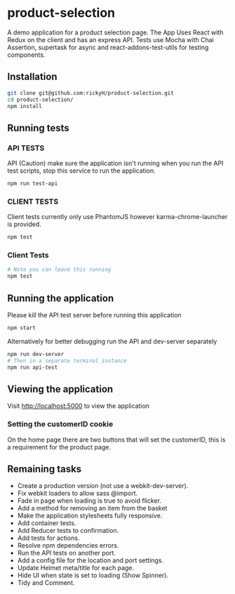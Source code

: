 # product-selection
A demo application for a product selection page. The App Uses React with Redux on the client and has an express API.
Tests use Mocha with Chai Assertion, supertask for async and react-addons-test-utils for testing components.

## Installation
```bash
git clone git@github.com:rickyH/product-selection.git
cd product-selection/
npm install
```
## Running tests
### API TESTS
API (Caution) make sure the application isn't running when you run the API test scripts, stop this service to run the application.

```bash
npm run test-api
```

### CLIENT TESTS
Client tests currently only use PhantomJS however karma-chrome-launcher is provided.
```bash
npm test
```

### Client Tests
```bash
# Note you can leave this running
npm test
```

## Running the application
Please kill the API test server before running this application
```bash
npm start
```

Alternatively for better debugging run the API and dev-server separately
```bash
npm run dev-server
# Then in a separate terminal instance
npm run api-test
```

## Viewing the application
Visit [http://localhost:5000](http://localhost:5000) to view the application

### Setting the customerID cookie
On the home page there are two buttons that will set the customerID,
this is a requirement for the product page.

## Remaining tasks
* Create a production version (not use a webkit-dev-server).
* Fix webkit loaders to allow sass @import.
* Fade in page when loading is true to avoid flicker.
* Add a method for removing an item from the basket
* Make the application stylesheets fully responsive.
* Add container tests.
* Add Reducer tests to confirmation.
* Add tests for actions.
* Resolve npm dependencies errors.
* Run the API tests on another port.
* Add a config file for the location and port settings.
* Update Helmet meta/title for each page.
* Hide UI when state is set to loading (Show Spinner).
* Tidy and Comment.
